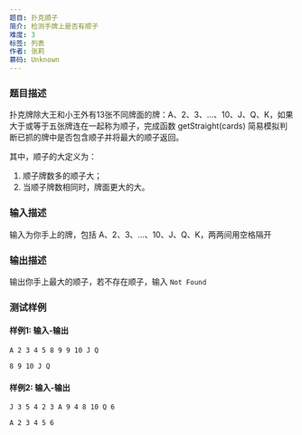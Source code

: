 ```yaml
---
题目: 扑克顺子
简介: 检测手牌上是否有顺子
难度: 3
标签: 列表
作者: 张莉
慕码: Unknown
---
```


### 题目描述

扑克牌除大王和小王外有13张不同牌面的牌：A、2、3、…、10、J、Q、K，如果大于或等于五张牌连在一起称为顺子，完成函数 getStraight(cards) 简易模拟判断已抓的牌中是否包含顺子并将最大的顺子返回。

其中，顺子的大定义为：

1. 顺子牌数多的顺子大；
2. 当顺子牌数相同时，牌面更大的大。

### 输入描述

输入为你手上的牌，包括 A、2、3、…、10、J、Q、K，两两间用空格隔开

### 输出描述

输出你手上最大的顺子，若不存在顺子，输入 `Not Found`

### 测试样例

#### 样例1: 输入-输出

```
A 2 3 4 5 8 9 9 10 J Q
```

```
8 9 10 J Q
```

#### 样例2: 输入-输出

```
J 3 5 4 2 3 A 9 4 8 10 Q 6
```

```
A 2 3 4 5 6
```

